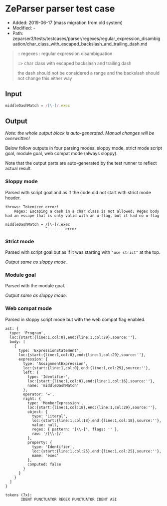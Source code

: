 # ZeParser parser test case

- Added: 2019-06-17 (mass migration from old system)
- Modified: -
- Path: zeparser3/tests/testcases/parser/regexes/regular_expression_disambiguation/char_class_with_escaped_backslash_and_trailing_dash.md

> :: regexes : regular expression disambiguation
>
> ::> char class with escaped backslash and trailing dash
>
> the dash should not be considered a range and the backslash should not change this either way

## Input

`````js
middleDashMatch = /[\-]/.exec
`````

## Output

_Note: the whole output block is auto-generated. Manual changes will be overwritten!_

Below follow outputs in four parsing modes: sloppy mode, strict mode script goal, module goal, web compat mode (always sloppy).

Note that the output parts are auto-generated by the test runner to reflect actual result.

### Sloppy mode

Parsed with script goal and as if the code did not start with strict mode header.

`````
throws: Tokenizer error!
    Regex: Escaping a dash in a char class is not allowed; Regex body had an escape that is only valid with an u-flag, but it had no u-flag

middleDashMatch = /[\-]/.exec
                  ^------- error
`````

### Strict mode

Parsed with script goal but as if it was starting with `"use strict"` at the top.

_Output same as sloppy mode._

### Module goal

Parsed with the module goal.

_Output same as sloppy mode._

### Web compat mode

Parsed in sloppy script mode but with the web compat flag enabled.

`````
ast: {
  type: 'Program',
  loc:{start:{line:1,col:0},end:{line:1,col:29},source:''},
  body: [
    {
      type: 'ExpressionStatement',
      loc:{start:{line:1,col:0},end:{line:1,col:29},source:''},
      expression: {
        type: 'AssignmentExpression',
        loc:{start:{line:1,col:0},end:{line:1,col:29},source:''},
        left: {
          type: 'Identifier',
          loc:{start:{line:1,col:0},end:{line:1,col:16},source:''},
          name: 'middleDashMatch'
        },
        operator: '=',
        right: {
          type: 'MemberExpression',
          loc:{start:{line:1,col:18},end:{line:1,col:29},source:''},
          object: {
            type: 'Literal',
            loc:{start:{line:1,col:18},end:{line:1,col:18},source:''},
            value: null,
            regex: { pattern: '[\\-]', flags: '' },
            raw: '/[\\-]/'
          },
          property: {
            type: 'Identifier',
            loc:{start:{line:1,col:25},end:{line:1,col:25},source:''},
            name: 'exec'
          },
          computed: false
        }
      }
    }
  ]
}

tokens (7x):
       IDENT PUNCTUATOR REGEX PUNCTUATOR IDENT ASI
`````

